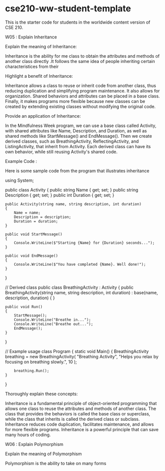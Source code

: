 # cse210-ww-student-template
This is the starter code for students in the worldwide content version of CSE 210.

W05 : Explain Inheritance

Explain the meaning of Inheritance:

Inheritance is the ability for me class to obtain the attributes and methods of another class directly .It follows the same idea of people inheriting certain characteristices from their 

Highlight a benefit of Inheritance:

Inheritance allows a class to reuse or inherit code from another class, thus reducing duplication and simplifying program maintenance. It also allows for organization. Shared behaviors and attributes can be placed in a base class. Finally, it makes programs more flexible because new classes can be created by extending existing classes without modifying the original code.

Provide an application of Inheritance:

In the Mindfulness Week program, we can use a base class called Activity, with shared attributes like Name, Description, and Duration, as well as shared methods like StartMessage() and EndMessage(). Then we create derived classes, such as BreathingActivity, ReflectingActivity, and ListingActivity, that inherit from Activity. Each derived class can have its own behavior, while still reusing Activity's shared code.

Example Code :

Here is some sample code from the program that illustrates inheritance

using System;

public class Activity
{
    public string Name { get; set; }
    public string Description { get; set; }
    public int Duration { get; set; }

    public Activity(string name, string description, int duration)
    {
        Name = name;
        Description = description;
        Duration = duration;
    }

    public void StartMessage()
    {
        Console.WriteLine($"Starting {Name} for {Duration} seconds...");
    }

    public void EndMessage()
    {
        Console.WriteLine($"You have completed {Name}. Well done!");
    }
}

// Derived class
public class BreathingActivity : Activity
{
    public BreathingActivity(string name, string description, int duration)
        : base(name, description, duration)
    {
    }

    public void Run()
    {
        StartMessage();
        Console.WriteLine("Breathe in...");
        Console.WriteLine("Breathe out...");
        EndMessage();
    }
}

// Example usage
class Program
{
    static void Main()
    {
        BreathingActivity breathing = new BreathingActivity(
            "Breathing Activity",
            "Helps you relax by focusing on breathing slowly.",
            10
        );

        breathing.Run();
    }
}

Thoroughly explain these concepts:

Inheritance is a fundamental principle of object-oriented programming that allows one class to reuse the attributes and methods of another class. The class that provides the behaviors is called the base class or superclass, while the class that inherits is called the derived class or subclass. Inheritance reduces code duplication, facilitates maintenance, and allows for more flexible programs. Inheritance is a powerful principle that can save many hours of coding.

W06 : Explain Polymorphism

Explain the meaning of Polymorphism

Polymorphism is the ability to take on many forms